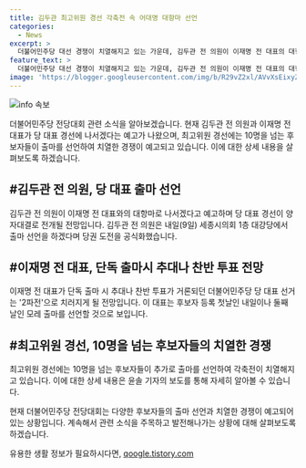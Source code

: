 ```yaml
---
title: 김두관 최고위원 경선 각축전 속 어대명 대항마 선언
categories:
  - News
excerpt: >
  더불어민주당 대선 경쟁이 치열해지고 있는 가운데, 김두관 전 의원이 이재명 전 대표의 대항마로 나서겠다고 예고하며 당 대표 경선은 양자대결로 전개될 전망이다. 김 전 의원은 내일 세종시 의회에서 출마 선언을 하고, 이 전 대표는 후보자 등록 첫날이나 둘째 날에 출마를 선언할 것으로 예상된다. 또한, 최고위원 경선에는 10명 이상의 후보자들이 도전하면서 치열한 경쟁이 전망되고 있다. 이번 민주당 당 대표 선거는 2파전으로 치러지게 될 전망이다.
feature_text: >
  더불어민주당 대선 경쟁이 치열해지고 있는 가운데, 김두관 전 의원이 이재명 전 대표의 대항마로 나서겠다고 예고하며 당 대표 경선은 양자대결로 전개될 전망이다. 김 전 의원은 내일 세종시 의회에서 출마 선언을 하고, 이 전 대표는 후보자 등록 첫날이나 둘째 날에 출마를 선언할 것으로 예상된다. 또한, 최고위원 경선에는 10명 이상의 후보자들이 도전하면서 치열한 경쟁이 전망되고 있다. 이번 민주당 당 대표 선거는 2파전으로 치러지게 될 전망이다.
image: 'https://blogger.googleusercontent.com/img/b/R29vZ2xl/AVvXsEixyZcFfHzMRdzZMjFBmAUKJYCLCGyLL1o632UiGVXcaFdKo_bkvkuCioo0uUKlGfBVcT3P84aROyZIXSBEx3Aw5nCQ3pTgDom1WDC4m8eifvWiAmWEEVb4x6G_l8C0QH225ldMjyaFvpxGEBGNO37VmDTDMHGhJPq73UglMfDca1-0aw/s1600/blogspot.png'
---
```


<p><img src="https://blogger.googleusercontent.com/img/b/R29vZ2xl/AVvXsEixyZcFfHzMRdzZMjFBmAUKJYCLCGyLL1o632UiGVXcaFdKo_bkvkuCioo0uUKlGfBVcT3P84aROyZIXSBEx3Aw5nCQ3pTgDom1WDC4m8eifvWiAmWEEVb4x6G_l8C0QH225ldMjyaFvpxGEBGNO37VmDTDMHGhJPq73UglMfDca1-0aw/s1600/blogspot.png" alt="info 속보" /></p>

<p>더불어민주당 전당대회 관련 소식을 알아보겠습니다. 현재 김두관 전 의원과 이재명 전 대표가 당 대표 경선에 나서겠다는 예고가 나왔으며, 최고위원 경선에는 10명을 넘는 후보자들이 출마를 선언하여 치열한 경쟁이 예고되고 있습니다. 이에 대한 상세 내용을 살펴보도록 하겠습니다.</p>

<h2 data-ke-size="size26">#김두관 전 의원, 당 대표 출마 선언</h2>

<p>김두관 전 의원이 이재명 전 대표와의 대항마로 나서겠다고 예고하며 당 대표 경선이 양자대결로 전개될 전망입니다. 김두관 전 의원은 내일(9일) 세종시의회 1층 대강당에서 출마 선언을 하겠다며 당권 도전을 공식화했습니다.</p>

<h2 data-ke-size="size26">#이재명 전 대표, 단독 출마시 추대나 찬반 투표 전망</h2>

<p>이재명 전 대표가 단독 출마 시 추대나 찬반 투표가 거론되던 더불어민주당 당 대표 선거는 '2파전'으로 치러지게 될 전망입니다. 이 대표는 후보자 등록 첫날인 내일이나 둘째 날인 모레 출마를 선언할 것으로 보입니다.</p>

<h2 data-ke-size="size26">#최고위원 경선, 10명을 넘는 후보자들의 치열한 경쟁</h2>

<p>최고위원 경선에는 10명을 넘는 후보자들이 추가로 출마를 선언하여 각축전이 치열해지고 있습니다. 이에 대한 상세 내용은 윤솔 기자의 보도를 통해 자세히 알아볼 수 있습니다.</p>

<p>현재 더불어민주당 전당대회는 다양한 후보자들의 출마 선언과 치열한 경쟁이 예고되어 있는 상황입니다. 계속해서 관련 소식을 주목하고 발전해나가는 상황에 대해 살펴보도록 하겠습니다.</p>
유용한 생활 정보가 필요하시다면, <a href="https://qoogle.tistory.com" rel="dofollow">qoogle.tistory.com</a>


